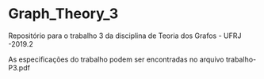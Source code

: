 # Graph_Theory_3
Repositório para o trabalho 3 da disciplina de Teoria dos Grafos - UFRJ -2019.2

As especificações do trabalho podem ser encontradas no arquivo trabalho-P3.pdf

